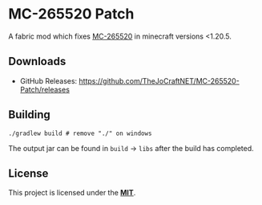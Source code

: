 # MC-265520 Patch

A fabric mod which fixes [MC-265520](https://bugs.mojang.com/browse/MC-265520) in minecraft versions <1.20.5.

## Downloads

- GitHub Releases: https://github.com/TheJoCraftNET/MC-265520-Patch/releases

## Building

```shell
./gradlew build # remove "./" on windows
```

The output jar can be found in `build` → `libs` after the build has completed.

## License

This project is licensed under the [**MIT**](./LICENSE).
